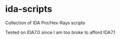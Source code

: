 # ida-scripts
Collection of IDA Pro/Hex-Rays scripts

Tested on IDA7.0 since I am too broke to afford IDA7.1
